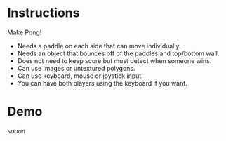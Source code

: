 # Instructions
Make Pong!
- Needs a paddle on each side that can move individually.
- Needs an object that bounces off of the paddles and top/bottom wall. 
- Does not need to keep score but must detect when someone wins.
- Can use images or untextured polygons.
- Can use keyboard, mouse or joystick input. 
- You can have both players using the keyboard if you want.

# Demo
*sooon*
